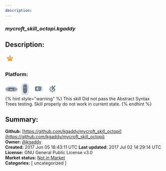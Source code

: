 ```yaml
---
description: 
---
```


### _mycroft_skill_octopi.kgaddy_  
## Description:  
  
  
![](../.gitbook/assets/star.png)  
  
### Platform:  
 ![Mark I](../.gitbook/assets/mark-1-icon.png)  ![Mark II](../.gitbook/assets/mark-2-icon.png)  ![Picroft](../.gitbook/assets/picroft-icon.png)  ![plasmoid](../.gitbook/assets/kde.png)   
{% hint style="warning" %}
This skill Did not pass the Abstract Syntax Trees testing. Skill properly do not work in current state.
{% endhint %}
  
## Summary:  
**Github:** [https://github.com/kgaddy/mycroft_skill_octopi](https://github.com/kgaddy/mycroft_skill_octopi)  
**Owner:** [@kgaddy](https://github.com/kgaddy)  
**Created:** 2017 Jun 05 18:43:11 UTC  **Last updated:** 2017 Jul 02 14:29:14 UTC  
**License:** GNU General Public License v3.0  
**Market status:** [Not in Market](https://market.mycroft.ai/skill/)  
**Categories:** [ uncategorized ]   
